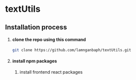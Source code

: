 # textUtils

## Installation process
1. #### clone the repo using this command
    ```bash
    git clone https://github.com/lamnganbaph/textUtils.git
    ```
2. #### install npm packages
    1. install frontend react packages
